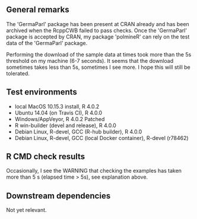 ## General remarks

The 'GermaParl' package has been present at CRAN already and has been archived when the RcppCWB failed to pass checks. Once the 'GermaParl' package is accepted by CRAN, my package 'polmineR' can rely on the test data of the 'GermaParl' package.

Performing the download of the sample data at times took more than the 5s threshold on my machine (6-7 seconds). It seems that the download sometimes takes less than 5s, sometimes I see more. I hope this will still be tolerated.


## Test environments

* local MacOS 10.15.3 install, R 4.0.2
* Ubuntu 14.04 (on Travis CI), R 4.0.0
* Windows/AppVeyor, R 4.0.2 Patched
* R win-builder (devel and release), R 4.0.0
* Debian Linux, R-devel, GCC (R-hub builder), R 4.0.0
* Debian Linux, R-devel, GCC (local Docker container), R-devel (r78462)


## R CMD check results

Occasionally, I see the WARNING that checking the examples has taken more than 5 s (elapsed time > 5s), see explanation above.


## Downstream dependencies

Not yet relevant.

